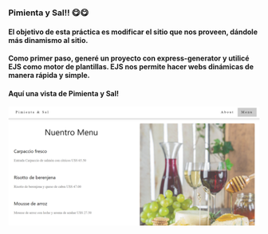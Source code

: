 ### Pimienta y Sal!! 😋😋
#### El objetivo de esta práctica es modificar el sitio que nos proveen, dándole más dinamismo al sitio.
#### Como primer paso, generé un proyecto con express-generator y utilicé EJS como motor de plantillas. EJS nos permite hacer webs dinámicas de manera rápida y simple.
#### Aquí una vista de Pimienta y Sal!
![image](/public/images/pimientaYSal.png)